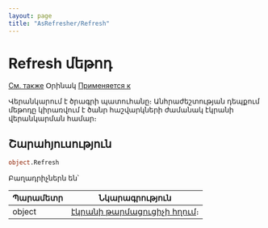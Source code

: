 ```yaml
---
layout: page
title: "AsRefresher/Refresh"
---
```



# Refresh մեթոդ

[См. также](../Functions/InterfaceManagment/CreateRefresher.html) Օրինակ [Применяется к](../AsRefresher.md)

Վերանկարում է ծրագրի պատուհանը։ Անհրաժեշտության դեպքում մեթոդը կիրառվում է ծանր հաշվարկների ժամանակ էկրանի վերանկարման համար։ 

## Շարահյուսություն

``` vb
object.Refresh
```

Բաղադրիչներն են՝ 

| Պարամետր | Նկարագրություն |
|--|--|
| object | [էկրանի թարմացուցիչի հղում](../AsRefresher.md)։ |
